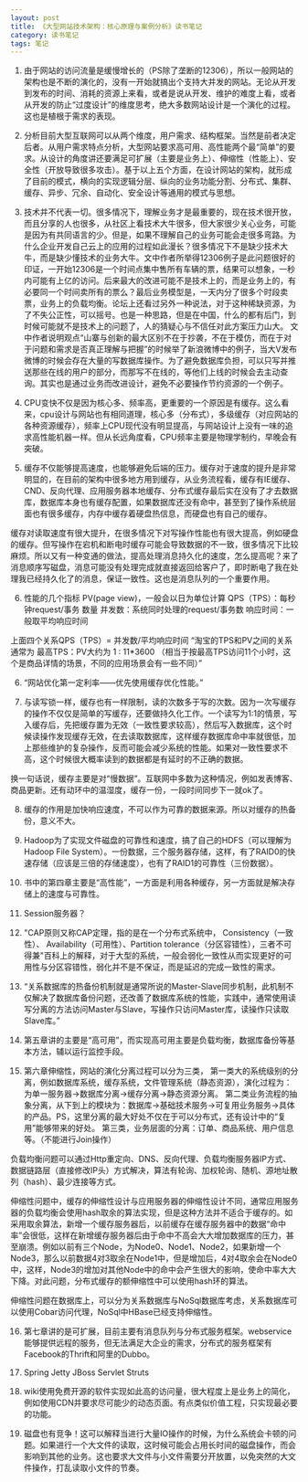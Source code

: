 ```yaml
---
layout: post
title: 《大型网站技术架构：核心原理与案例分析》读书笔记
category: 读书笔记
tags: 笔记
---
```


1. 由于网站的访问流量是缓慢增长的（PS除了垄断的12306），所以一般网站的架构也是不断的演化的，没有一开始就搞出个支持大并发的网站。无论从开发到发布的时间、消耗的资源上来看，或者是说从开发、维护的难度上看，或者从开发的防止“过度设计”的维度思考，绝大多数网站设计是一个演化的过程。这也是植根于需求的表现。

2. 分析目前大型互联网可以从两个维度，用户需求、结构框架。当然是前者决定后者。从用户需求特点分析，大型网站要求高可用、高性能两个最“简单”的要求。从设计的角度讲还要满足可扩展（主要是业务上）、伸缩性（性能上）、安全性（开放导致很多攻击）。基于以上五个方面，在设计网站的架构，就形成了目前的模式，横向的实现逻辑分层、纵向的业务功能分割、分布式、集群、缓存、异步、冗余、自动化、安全设计等通用的模式与思想。

3. 技术并不代表一切。很多情况下，理解业务才是最重要的，现在技术很开放，而且分享的人也很多，从社区上看技术大牛很多，但大家很少关心业务，可能是因为有共同语言的少。但是，如果不理解自己的业务可能会走很多弯路。为什么企业开发自己云上的应用的过程如此漫长？很多情况下不是缺少技术大牛，而是缺少懂技术的业务大牛。文中作者所举得12306例子是此问题很好的印证，一开始12306是一个时间点集中售所有车辆的票，结果可以想象，一秒内可能有上亿的访问。后来最大的改进可能不是技术上的，而是业务上的，有必要同一个时间卖所有的票么？最后业务模型是，一天内分了很多个时段卖票，业务上的负载均衡。论坛上还看过另外一种说法，对于这种稀缺资源，为了不失公正性，可以摇号。也是一种思路，但是在中国，什么的都有后门，到时候可能就不是技术上的问题了，人的猜疑心与不信任对此方案压力山大。
文中作者说明观点“山寨与创新的最大区别不在于抄袭，不在于模仿，而在于对于问题和需求是否真正理解与把握”的时候举了新浪微博中的例子，当大V发布微博的时候会存在大量的写数据库操作。为了避免数据库负担，可以只写并推送那些在线的用户的部分，而那写不在线的，等他们上线的时候会去主动查询。其实也是通过业务而改进设计，避免不必要操作节约资源的一个例子。

4. CPU变快不仅是因为核心多、频率高，更重要的一个原因是有缓存。这么看来，cpu设计与网站也有相同道理，核心多（分布式），多级缓存（对应网站的各种资源缓存），频率上CPU现代没有明显提高，与网站设计上没有一味的追求高性能机器一样。但从长远角度看，CPU频率主要是物理学制约，早晚会有突破。

5. 缓存不仅能够提高速度，也能够避免后端的压力。缓存对于速度的提升是非常明显的，在目前的架构中很多地方用到缓存，从业务流程看，缓存有IE缓存、CND、反向代理、应用服务器本地缓存、分布式缓存最后实在没有了才去数据库，数据库本身也有缓存配置，如果数据库还没有命中，甚至到了操作系统层面也有很多缓存，内存中缓存着硬盘热信息，而硬盘也有自己的缓存。

 缓存对读取速度有很大提升，在很多情况下对写操作性能也有很大提高，例如硬盘的缓存。但写操作在宕机和断电时缓存可能会导致数据的不一致，很多情况下比较麻烦。所以又有一种变通的做法，提高处理消息持久化的速度，怎么提高呢？来了消息顺序写磁盘，消息可能没有处理完成就直接返回给客户了，即时断电了我在处理我已经持久化了的消息，保证一致性。这也是消息队列的一个重要作用。

6. 性能的几个指标
PV(page view)，一般会以日为单位计算
QPS（TPS）：每秒钟request/事务 数量 
并发数：系统同时处理的request/事务数
响应时间：一般取平均响应时间

 上面四个关系QPS（TPS）= 并发数/平均响应时间
“淘宝的TPS和PV之间的关系通常为  最高TPS：PV大约为 1 : 11*3600 （相当于按最高TPS访问11个小时，这个是商品详情的场景，不同的应用场景会有一些不同）”

6. “网站优化第一定利率——优先使用缓存优化性能。”

7. 与读写锁一样，缓存也有一样限制，读的次数多于写的次数。因为一次写缓存的操作不仅仅是简单的写缓存，还要做持久化工作。一个读写为1:1的情景，写入缓存后，先把缓存置为无效（一致性要求较高），然后写入数据库，这个时候读操作发现缓存无效，在去读取数据库，这样缓存数据库命中率就很低，加上那些维护的复杂操作，反而可能会减少系统的性能。如果对一致性要求不高，这个时候很大概率读到的数据都是有延时的不正确的数据。

 换一句话说，缓存主要是对“慢数据”。互联网中多数为这种情况，例如发表博客、商品更新。还有动环中的温湿度，缓存一份，一段时间同步下一就ok了。

8. 缓存的作用是加快响应速度，不可以作为可靠的数据来源。所以对缓存的热备份，意义不大。

9. Hadoop为了实现文件磁盘的可靠性和速度，搞了自己的HDFS（可以理解为Hadoop File System）。一份数据，三个服务器存储，这样，有了RAID0的快速存储（应该是三倍的存储速度），也有了RAID1的可靠性（三份数据）。

10. 书中的第四章主要是“高性能”，一方面是利用各种缓存，另一方面就是解决存储上的速度与可靠性。

11. Session服务器？

12. "CAP原则又称CAP定理，指的是在一个分布式系统中， Consistency（一致性）、 Availability（可用性）、Partition tolerance（分区容错性），三者不可得兼"百科上的解释，对于大型的系统，一般会弱化一致性从而实现更好的可用性与分区容错性，弱化并不是不保证，而是延迟的完成一致性的需求。

13. “关系数据库的热备份机制就是通常所说的Master-Slave同步机制，此机制不仅解决了数据库备份问题，还改善了数据库系统的性能，实践中，通常使用读写分离的方法访问Master与Slave，写操作只访问Master库，读操作只读取Slave库。”

14. 第五章讲的主要是“高可用”，而实现高可用主要是负载均衡，数据库备份等基本方法，辅以运行监控手段。

15. 第六章伸缩性，网站的演化分离过程可以分为三类，
第一类大的系统级别的分离，例如数据库系统，缓存系统，文件管理系统（静态资源），演化过程为：为单一服务器->数据库分离->缓存分离->静态资源分离。
第二类业务流程的抽象分离，从下到上的模块为：数据库->基础技术服务->可复用业务服务->具体的产品。PS，这里分离的最大好处不仅在于可以分布式，还有设计中的“复用”能够带来的好处。
第三类，业务层面的分离：订单、商品系统、用户信息等。（不能进行Join操作）

 负载均衡问题可以通过Http重定向、DNS、反向代理、负载均衡服务器IP方式、数据链路层（直接修改IP头）方式解决，算法有轮询、加权轮询、随机、源地址散列（hash）、最少连接等方式。

 伸缩性问题中，缓存的伸缩性设计与应用服务器的伸缩性设计不同，通常应用服务器的负载均衡会使用hash取余的算法实现，但是这种方法并不适合于缓存的。如采用取余算法，新增一个缓存服务器后，以前缓存在缓存服务器中的数据“命中率”会很低，这样在新增缓存服务器后由于命中不高会大大增加数据库的压力，甚至崩溃。例如以前有三个Node，为Node0、Node1、Node2，如果新增一个Node3，那么以前数据4对3取余在Node1中，但是增加后，4对4取余会在Node0中，这样，Node3的增加对其他Node中的命中会产生很大的影响，使命中率大大下降。对此问题，分布式缓存的额伸缩性中可以使用hash环的算法。

 伸缩性问题在数据库上，可以分为关系数据库与NoSql数据库考虑，关系数据库可以使用Cobar访问代理，NoSql中HBase已经支持伸缩性。

16. 第七章讲的是可扩展，目前主要有消息队列与分布式服务框架。webservice能够提供远程的服务，但无法满足大企业的需求，分布式的服务框架有Facebook的Thrift和阿里的Dubbo。

17. Spring Jetty JBoss Servlet Struts

18. wiki使用免费开源的软件实现如此高的访问量，很大程度上是业务上的简化，例如使用CDN并要求尽可能少的动态页面。有点类似价值工程，只实现最必要的功能。

19. 磁盘也有竞争！这可以解释当进行大量IO操作的时候，为什么系统会卡顿的问题。如果进行一个大文件的读取，这时候可能会占用长时间的磁盘操作，而会影响到其他的业务。这也要求大文件与小文件需要分开放置，以免突然的大文件操作，打乱读取小文件的节奏。



